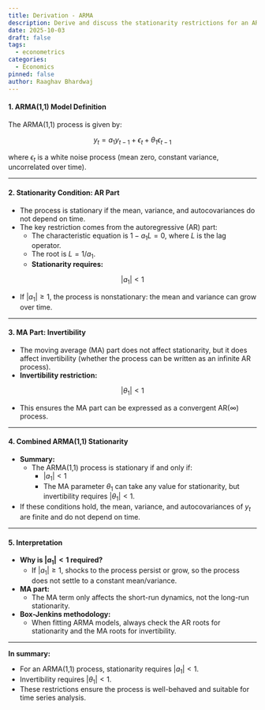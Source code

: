 ```yaml
---
title: Derivation - ARMA
description: Derive and discuss the stationarity restrictions for an ARMA(1,1) process.
date: 2025-10-03
draft: false
tags:
  - econometrics
categories:
  - Economics
pinned: false
author: Raaghav Bhardwaj
---
```

#### **1. ARMA(1,1) Model Definition**

The ARMA(1,1) process is given by:

$$
y_t = a_1 y_{t-1} + \epsilon_t + \theta_1 \epsilon_{t-1}
$$

where $\epsilon_t$ is a white noise process (mean zero, constant variance, uncorrelated over time).

***
#### **2. Stationarity Condition: AR Part**

- The process is stationary if the mean, variance, and autocovariances do not depend on time.
- The key restriction comes from the autoregressive (AR) part:
    - The characteristic equation is $1 - a_1 L = 0$, where $L$ is the lag operator.
    - The root is $L = 1/a_1$.
    - **Stationarity requires:**

$$
|a_1| < 1
$$
- If $|a_1| \geq 1$, the process is nonstationary: the mean and variance can grow over time.

***
#### **3. MA Part: Invertibility**

- The moving average (MA) part does not affect stationarity, but it does affect invertibility (whether the process can be written as an infinite AR process).
- **Invertibility restriction:**

$$
|\theta_1| < 1
$$
- This ensures the MA part can be expressed as a convergent AR(∞) process.

***
#### **4. Combined ARMA(1,1) Stationarity**

- **Summary:**
    - The ARMA(1,1) process is stationary if and only if:
        - $|a_1| < 1$
        - The MA parameter $\theta_1$ can take any value for stationarity, but invertibility requires $|\theta_1| < 1$.
- If these conditions hold, the mean, variance, and autocovariances of $y_t$ are finite and do not depend on time.

***
#### **5. Interpretation**

- **Why is $|a_1| < 1$ required?**
    - If $|a_1| \geq 1$, shocks to the process persist or grow, so the process does not settle to a constant mean/variance.
- **MA part:**
    - The MA term only affects the short-run dynamics, not the long-run stationarity.
- **Box-Jenkins methodology:**
    - When fitting ARMA models, always check the AR roots for stationarity and the MA roots for invertibility.

***
**In summary:**

- For an ARMA(1,1) process, stationarity requires $|a_1| < 1$.
- Invertibility requires $|\theta_1| < 1$.
- These restrictions ensure the process is well-behaved and suitable for time series analysis.
